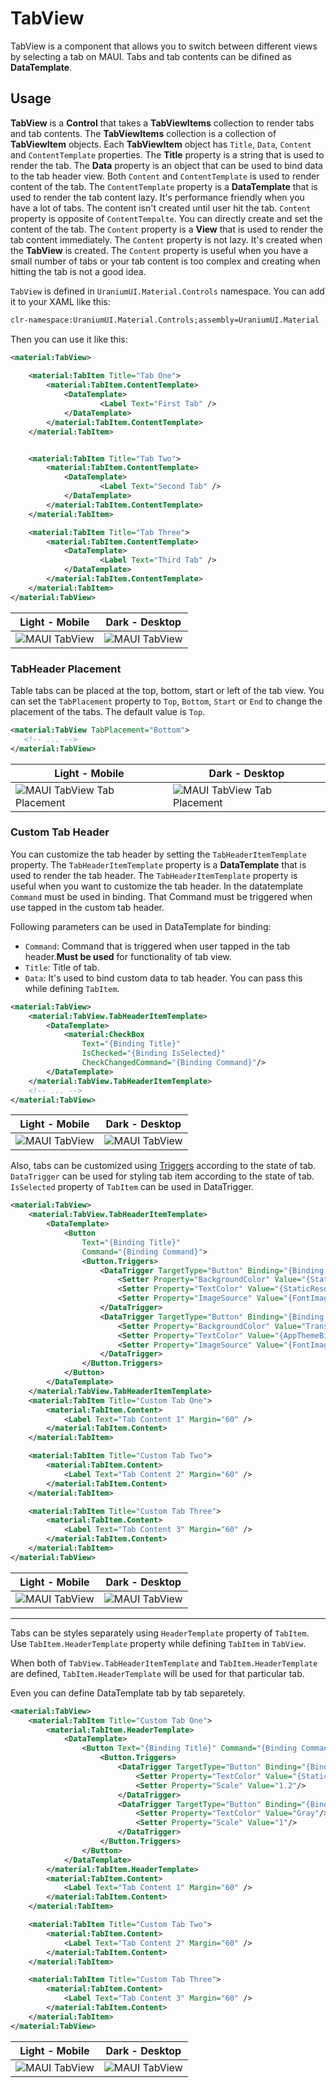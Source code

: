 # TabView
TabView is a component that allows you to switch between different views by selecting a tab on MAUI. Tabs and tab contents can be difined as **DataTemplate**.


## Usage
**TabView** is a **Control** that takes a **TabViewItems** collection to render tabs and tab contents. The **TabViewItems** collection is a collection of **TabViewItem** objects. Each **TabViewItem** object has  `Title`, `Data`, `Content` and `ContentTemplate` properties. The **Title** property is a string that is used to render the tab. The **Data** property is an object that can be used to bind data to the tab header view. Both `Content` and `ContentTemplate` is used to render content of the tab. The `ContentTemplate` property is a **DataTemplate** that is used to render the tab content lazy. It's performance friendly when you have a lot of tabs. The content isn't created until user hit the tab. `Content` property is opposite of `ContentTempalte`. You can directly create and set the content of the tab. The `Content` property is a **View** that is used to render the tab content immediately. The `Content` property is not lazy. It's created when the **TabView** is created. The `Content` property is useful when you have a small number of tabs or your tab content is too complex and creating when hitting the tab is not a good idea.

`TabView` is defined in `UraniumUI.Material.Controls` namespace. You can add it to your XAML like this:

```xml
clr-namespace:UraniumUI.Material.Controls;assembly=UraniumUI.Material
```

Then you can use it like this:


```xml
<material:TabView>
    
    <material:TabItem Title="Tab One">
        <material:TabItem.ContentTemplate>
            <DataTemplate>
                    <Label Text="First Tab" />
            </DataTemplate>
        </material:TabItem.ContentTemplate>
    </material:TabItem>


    <material:TabItem Title="Tab Two">
        <material:TabItem.ContentTemplate>
            <DataTemplate>
                    <Label Text="Second Tab" />
            </DataTemplate>
        </material:TabItem.ContentTemplate>
    </material:TabItem>

    <material:TabItem Title="Tab Three">
        <material:TabItem.ContentTemplate>
            <DataTemplate>
                    <Label Text="Third Tab" />
            </DataTemplate>
        </material:TabItem.ContentTemplate>
    </material:TabItem>
</material:TabView>
```

| Light - Mobile | Dark - Desktop |
| --- | --- |
| ![MAUI TabView](images/tabview-simple-light-android.gif) | ![MAUI TabView](images/tabview-simple-dark-windows.gif)  |


### TabHeader Placement
Table tabs can be placed at the top, bottom, start or left of the tab view. You can set the `TabPlacement` property to `Top`, `Bottom`, `Start` or `End` to change the placement of the tabs. The default value is `Top`.

```xml
<material:TabView TabPlacement="Bottom">
   <!-- ... -->
</material:TabView>
```

| Light - Mobile | Dark - Desktop |
| --- | --- |
| ![MAUI TabView Tab Placement](images/tabview-tabplacement-light-android.gif)| ![MAUI TabView Tab Placement](images/tabview-tabplacement-dark-windows.gif)  |

### Custom Tab Header
You can customize the tab header by setting the `TabHeaderItemTemplate` property. The `TabHeaderItemTemplate` property is a **DataTemplate** that is used to render the tab header. The `TabHeaderItemTemplate` property is useful when you want to customize the tab header. In the datatemplate `Command` must be used in binding. That Command must be triggered when use tapped in the custom tab header.

Following parameters can be used in DataTemplate for binding:
- `Command`: Command that is triggered when user tapped in the tab header.**Must be used** for functionality of tab view.
- `Title`: Title of tab.
- `Data`: It's used to bind custom data to tab header. You can pass this while defining `TabItem`.

```xml
<material:TabView>
    <material:TabView.TabHeaderItemTemplate>
        <DataTemplate>
            <material:CheckBox 
                Text="{Binding Title}" 
                IsChecked="{Binding IsSelected}"
                CheckChangedCommand="{Binding Command}"/>
        </DataTemplate>
    </material:TabView.TabHeaderItemTemplate>
    <!-- ... -->
</material:TabView>
```

| Light - Mobile | Dark - Desktop |
| --- | --- |
| ![MAUI TabView](images/tabview-simple-custom-light-android.gif) | ![MAUI TabView](images/tabview-simple-custom-dark-windows.gif)  |


Also, tabs can be customized using [Triggers](https://docs.microsoft.com/en-us/dotnet/maui/fundamentals/triggers) according to the state of tab. `DataTrigger` can be used for styling tab item according to the state of tab. `IsSelected` property of `TabItem` can be used in DataTrigger.

```xml
<material:TabView>
    <material:TabView.TabHeaderItemTemplate>
        <DataTemplate>
            <Button 
                Text="{Binding Title}"
                Command="{Binding Command}">
                <Button.Triggers>
                    <DataTrigger TargetType="Button" Binding="{Binding IsSelected}" Value="True">
                        <Setter Property="BackgroundColor" Value="{StaticResource SurfaceTint1}" />
                        <Setter Property="TextColor" Value="{StaticResource SurfaceTint3}" />
                        <Setter Property="ImageSource" Value="{FontImageSource FontFamily=MaterialRegular, Glyph={x:Static m:MaterialRegular.Home}, Color={StaticResource SurfaceTint1}}" />
                    </DataTrigger>
                    <DataTrigger TargetType="Button" Binding="{Binding IsSelected}" Value="False">
                        <Setter Property="BackgroundColor" Value="Transparent" />
                        <Setter Property="TextColor" Value="{AppThemeBinding Light={StaticResource OnSurface}, Dark={StaticResource OnSurfaceDark}}" />
                        <Setter Property="ImageSource" Value="{FontImageSource FontFamily=MaterialOutlined, Glyph={x:Static m:MaterialOutlined.Home}, Color={StaticResource SurfaceTint3}}" />
                    </DataTrigger>
                </Button.Triggers>
            </Button>
        </DataTemplate>
    </material:TabView.TabHeaderItemTemplate>
    <material:TabItem Title="Custom Tab One">
        <material:TabItem.Content>
            <Label Text="Tab Content 1" Margin="60" />
        </material:TabItem.Content>
    </material:TabItem>

    <material:TabItem Title="Custom Tab Two">
        <material:TabItem.Content>
            <Label Text="Tab Content 2" Margin="60" />
        </material:TabItem.Content>
    </material:TabItem>

    <material:TabItem Title="Custom Tab Three">
        <material:TabItem.Content>
            <Label Text="Tab Content 3" Margin="60" />
        </material:TabItem.Content>
    </material:TabItem>
</material:TabView>
```

| Light - Mobile | Dark - Desktop |
| --- | --- |
| ![MAUI TabView](images/tabview-custom-template-light-android.gif) | ![MAUI TabView](images/tabview-custom-template-dark-windows.gif)  |


---

Tabs can be styles separately using `HeaderTemplate` property of `TabItem`. Use `TabItem.HeaderTemplate` property while defining `TabItem` in `TabView`.

When both of `TabView.TabHeaderItemTemplate` and `TabItem.HeaderTemplate` are defined, `TabItem.HeaderTemplate` will be used for that particular tab.


Even you can define DataTemplate tab by tab separetely. 

```xml
<material:TabView>
    <material:TabItem Title="Custom Tab One">
        <material:TabItem.HeaderTemplate>
            <DataTemplate>
                <Button Text="{Binding Title}" Command="{Binding Command}">
                    <Button.Triggers>
                        <DataTrigger TargetType="Button" Binding="{Binding IsSelected}" Value="True">
                            <Setter Property="TextColor" Value="{StaticResource Primary}"/>
                            <Setter Property="Scale" Value="1.2"/>
                        </DataTrigger>
                        <DataTrigger TargetType="Button" Binding="{Binding IsSelected}" Value="False">
                            <Setter Property="TextColor" Value="Gray"/>
                            <Setter Property="Scale" Value="1"/>
                        </DataTrigger>
                    </Button.Triggers>
                </Button>
            </DataTemplate>
        </material:TabItem.HeaderTemplate>
        <material:TabItem.Content>
            <Label Text="Tab Content 1" Margin="60" />
        </material:TabItem.Content>
    </material:TabItem>

    <material:TabItem Title="Custom Tab Two">
        <material:TabItem.Content>
            <Label Text="Tab Content 2" Margin="60" />
        </material:TabItem.Content>
    </material:TabItem>

    <material:TabItem Title="Custom Tab Three">
        <material:TabItem.Content>
            <Label Text="Tab Content 3" Margin="60" />
        </material:TabItem.Content>
    </material:TabItem>
</material:TabView>
```

| Light - Mobile | Dark - Desktop |
| --- | --- |
| ![MAUI TabView](images/tabview-custom-item-template-light-android.gif) | ![MAUI TabView](images/tabview-custom-item-template-dark-windows.gif)  |
